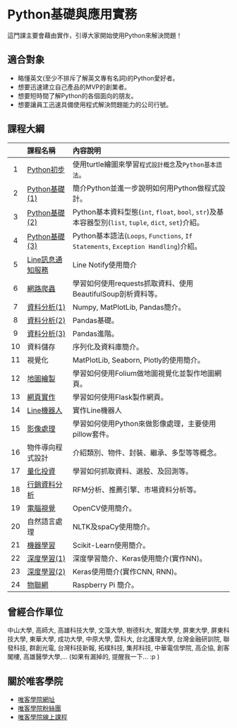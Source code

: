 # Python基礎與應用實務

這門課主要會藉由實作，引導大家開始使用Python來解決問題！

## 適合對象

* 略懂英文(至少不排斥了解英文專有名詞)的Python愛好者。
* 想要迅速建立自己產品的MVP的創業者。
* 想要短時間了解Python的各個面向的朋友。
* 想要讓員工迅速具備使用程式解決問題能力的公司行號。

## 課程大綱

||課程名稱|內容說明|
|:-:|:--|:--|
|1|[Python初步](https://github.com/victorgau/khpy_python_beginners)|使用turtle繪圖來學習`程式設計概念`及`Python基本語法`。|
|2|[Python基礎(1)](https://github.com/victorgau/khpy_python_basics)|簡介Python並進一步說明如何用Python做程式設計。|
|3|[Python基礎(2)](https://github.com/victorgau/khpy_python_basics)|Python基本資料型態(`int`, `float`, `bool`, `str`)及基本容器型別(`list`, `tuple`, `dict`, `set`)介紹。|
|4|[Python基礎(3)](https://github.com/victorgau/khpy_python_basics)|Python基本語法(`Loops`, `Functions`, `If Statements`, `Exception Handling`)介紹。|
|5|[Line訊息通知服務](https://github.com/victorgau/khpy_linenotify_intro)|Line Notify使用簡介|
|6|[網路爬蟲](https://github.com/victorgau/khpy_web_crawler_intro)|學習如何使用requests抓取資料、使用BeautifulSoup剖析資料等。|
|7|[資料分析(1)](https://github.com/victorgau/khpy_data_analysis_intro)|Numpy, MatPlotLib, Pandas簡介。|
|8|[資料分析(2)](https://github.com/victorgau/khpy_pandas_intro)|Pandas基礎。|
|9|[資料分析(3)](https://github.com/victorgau/khpy_pandas_intro)|Pandas進階。|
|10|資料儲存|序列化及資料庫簡介。|
|11|視覺化|MatPlotLib, Seaborn, Plotly的使用簡介。|
|12|[地圖繪製](https://github.com/victorgau/khpy_folium_intro)|學習如何使用Folium做地圖視覺化並製作地圖網頁。|
|13|[網頁實作](https://github.com/victorgau/khpy_flask_intro)|學習如何使用Flask製作網頁。|
|14|[Line機器人](https://github.com/victorgau/khpy_linebot_intro)|實作Line機器人|
|15|[影像處理](https://github.com/victorgau/khpy_image_processing_intro)|學習如何使用Python來做影像處理，主要使用pillow套件。|
|16|物件導向程式設計|介紹類別、物件、封裝、繼承、多型等等概念。|
|17|[量化投資](https://github.com/victorgau/khpy_quant_intro)|學習如何抓取資料、選股、及回測等。|
|18|[行銷資料分析](https://github.com/victorgau/khpy_marketing_analytics_intro)|RFM分析、推薦引擎、市場資料分析等。|
|19|[電腦視覺](https://github.com/victorgau/khpy_opencv_intro)|OpenCV使用簡介。|
|20|自然語言處理|NLTK及spaCy使用簡介。|
|21|[機器學習](https://github.com/victorgau/khpy_sklearn_intro)|Scikit-Learn使用簡介。|
|22|[深度學習(1)](https://github.com/victorgau/khpy_keras_intro)|深度學習簡介、Keras使用簡介(實作NN)。|
|23|[深度學習(2)](https://github.com/victorgau/khpy_keras_intro)|Keras使用簡介(實作CNN, RNN)。|
|24|[物聯網](https://github.com/victorgau/khpy_rpi_intro)|Raspberry Pi 簡介。|

## 曾經合作單位

中山大學, 高師大, 高雄科技大學, 文藻大學, 樹德科大, 實踐大學, 屏東大學, 屏東科技大學, 東華大學, 成功大學, 中原大學, 雲科大, 台北護理大學, 台灣金融研訓院, 聯發科技, 群創光電, 台灣科技新報, 拓樸科技, 集邦科技, 中華電信學院, 高企協, 創客閣樓, 高雄醫學大學,... (如果有漏掉的, 提醒我一下... :p )

## 關於唯客學院

* [唯客學院網址](http://www.vcdemy.com)
* [唯客學院粉絲團](https://www.facebook.com/KHPYAcademy/)
* [唯客學院線上課程](https://khpy.teachable.com)

